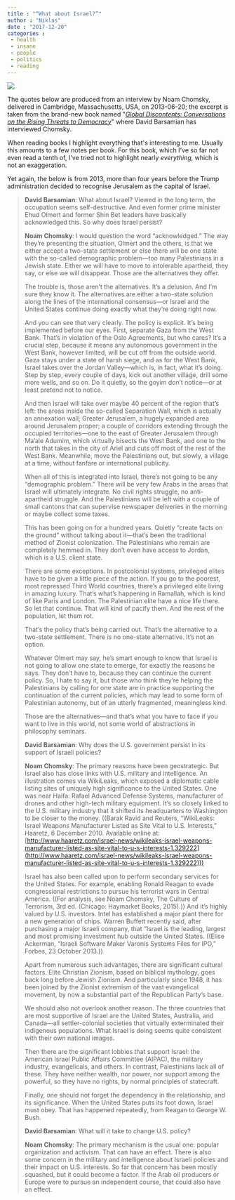 ```yaml
---
title : "“What about Israel?”"
author : "Niklas"
date : "2017-12-20"
categories : 
 - health
 - insane
 - people
 - politics
 - reading
---
```


[![](https://niklasblog.com/wp-content/9781250146182.jpg)](https://niklasblog.com/wp-content/9781250146182.jpg)

The quotes below are produced from an interview by Noam Chomsky, delivered in Cambridge, Massachusetts, USA, on 2013-06-20; the excerpt is taken from the brand-new book named "[_Global Discontents: Conversations on the Rising Threats to Democracy_](https://us.macmillan.com/books/9781250146182)" where David Barsamian has interviewed Chomsky.

When reading books I highlight everything that's interesting to me. Usually this amounts to a few notes per book. For this book, which I've so far not even read a tenth of, I've tried not to highlight nearly _everything,_ which is not an exaggeration.

Yet again, the below is from 2013, more than four years before the Trump administration decided to recognise Jerusalem as the capital of Israel.

> **David Barsamian**: What about Israel? Viewed in the long term, the occupation seems self-destructive. And even former prime minister Ehud Olmert and former Shin Bet leaders have basically acknowledged this. So why does Israel persist?
> 
> **Noam Chomsky**: I would question the word “acknowledged.” The way they’re presenting the situation, Olmert and the others, is that we either accept a two-state settlement or else there will be one state with the so-called demographic problem—too many Palestinians in a Jewish state. Either we will have to move to intolerable apartheid, they say, or else we will disappear. Those are the alternatives they offer.
> 
> The trouble is, those aren’t the alternatives. It’s a delusion. And I’m sure they know it. The alternatives are either a two-state solution along the lines of the international consensus—or Israel and the United States continue doing exactly what they’re doing right now.
> 
> And you can see that very clearly. The policy is explicit. It’s being implemented before our eyes. First, separate Gaza from the West Bank. That’s in violation of the Oslo Agreements, but who cares? It’s a crucial step, because it means any autonomous government in the West Bank, however limited, will be cut off from the outside world. Gaza stays under a state of harsh siege, and as for the West Bank, Israel takes over the Jordan Valley—which is, in fact, what it’s doing. Step by step, every couple of days, kick out another village, drill some more wells, and so on. Do it quietly, so the goyim don’t notice—or at least pretend not to notice.
> 
> And then Israel will take over maybe 40 percent of the region that’s left: the areas inside the so-called Separation Wall, which is actually an annexation wall; Greater Jerusalem, a hugely expanded area around Jerusalem proper; a couple of corridors extending through the occupied territories—one to the east of Greater Jerusalem through Ma’ale Adumim, which virtually bisects the West Bank, and one to the north that takes in the city of Ariel and cuts off most of the rest of the West Bank. Meanwhile, move the Palestinians out, but slowly, a village at a time, without fanfare or international publicity.
> 
> When all of this is integrated into Israel, there’s not going to be any “demographic problem.” There will be very few Arabs in the areas that Israel will ultimately integrate. No civil rights struggle, no anti-apartheid struggle. And the Palestinians will be left with a couple of small cantons that can supervise newspaper deliveries in the morning or maybe collect some taxes.
> 
> This has been going on for a hundred years. Quietly “create facts on the ground” without talking about it—that’s been the traditional method of Zionist colonization. The Palestinians who remain are completely hemmed in. They don’t even have access to Jordan, which is a U.S. client state.
> 
> There are some exceptions. In postcolonial systems, privileged elites have to be given a little piece of the action. If you go to the poorest, most repressed Third World countries, there’s a privileged elite living in amazing luxury. That’s what’s happening in Ramallah, which is kind of like Paris and London. The Palestinian elite have a nice life there. So let that continue. That will kind of pacify them. And the rest of the population, let them rot.
> 
> That’s the policy that’s being carried out. That’s the alternative to a two-state settlement. There is no one-state alternative. It’s not an option.
> 
> Whatever Olmert may say, he’s smart enough to know that Israel is not going to allow one state to emerge, for exactly the reasons he says. They don’t have to, because they can continue the current policy. So, I hate to say it, but those who think they’re helping the Palestinians by calling for one state are in practice supporting the continuation of the current policies, which may lead to some form of Palestinian autonomy, but of an utterly fragmented, meaningless kind.
> 
> Those are the alternatives—and that’s what you have to face if you want to live in this world, not some world of abstractions in philosophy seminars.
> 
> **David Barsamian**: Why does the U.S. government persist in its support of Israeli policies?
> 
> **Noam Chomsky**: The primary reasons have been geostrategic. But Israel also has close links with U.S. military and intelligence. An illustration comes via WikiLeaks, which exposed a diplomatic cable listing sites of uniquely high significance to the United States. One was near Haifa: Rafael Advanced Defense Systems, manufacturer of drones and other high-tech military equipment. It’s so closely linked to the U.S. military industry that it shifted its headquarters to Washington to be closer to the money. ((Barak Ravid and Reuters, “WikiLeaks: Israel Weapons Manufacturer Listed as Site Vital to U.S. Interests,” Haaretz, 6 December 2010. Available online at: [http://www.haaretz.com/israel-news/wikileaks-israel-weapons-manufacturer-listed-as-site-vital-to-u-s-interests-1.329222](http://www.haaretz.com/israel-news/wikileaks-israel-weapons-manufacturer-listed-as-site-vital-to-u-s-interests-1.329222)))
> 
> Israel has also been called upon to perform secondary services for the United States. For example, enabling Ronald Reagan to evade congressional restrictions to pursue his terrorist wars in Central America. ((For analysis, see Noam Chomsky, The Culture of Terrorism, 3rd ed. (Chicago: Haymarket Books, 2015).)) And it’s highly valued by U.S. investors. Intel has established a major plant there for a new generation of chips. Warren Buffett recently said, after purchasing a major Israeli company, that “Israel is the leading, largest and most promising investment hub outside the United States. ((Elise Ackerman, “Israeli Software Maker Varonis Systems Files for IPO,” Forbes, 23 October 2013.))
> 
> Apart from numerous such advantages, there are significant cultural factors. Elite Christian Zionism, based on biblical mythology, goes back long before Jewish Zionism. And particularly since 1948, it has been joined by the Zionist extremism of the vast evangelical movement, by now a substantial part of the Republican Party’s base.
> 
> We should also not overlook another reason. The three countries that are most supportive of Israel are the United States, Australia, and Canada—all settler-colonial societies that virtually exterminated their indigenous populations. What Israel is doing seems quite consistent with their own national images.
> 
> Then there are the significant lobbies that support Israel: the American Israel Public Affairs Committee (AIPAC), the military industry, evangelicals, and others. In contrast, Palestinians lack all of these. They have neither wealth, nor power, nor support among the powerful, so they have no rights, by normal principles of statecraft.
> 
> Finally, one should not forget the dependency in the relationship, and its significance. When the United States puts its foot down, Israel must obey. That has happened repeatedly, from Reagan to George W. Bush.
> 
> **David Barsamian**: What will it take to change U.S. policy?
> 
> **Noam Chomsky**: The primary mechanism is the usual one: popular organization and activism. That can have an effect. There is also some concern in the military and intelligence about Israeli policies and their impact on U.S. interests. So far that concern has been mostly squashed, but it could become a factor. If the Arab oil producers or Europe were to pursue an independent course, that could also have an effect.
